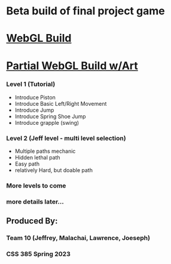 # Beta build of final project game

# [WebGL Build](https://jeffcaruso.github.io/css385-BETA/)

# [Partial WebGL Build w/Art](https://jeffcaruso.github.io/css385-BETA/ArtBuild/)

### Level 1 (Tutorial)
- Introduce Piston
- Introduce Basic Left/Right Movement
- Introduce Jump
- Introduce Spring Shoe Jump
- Introduce grapple (swing)

### Level 2 (Jeff level - multi level selection)
- Multiple paths mechanic
- Hidden lethal path
- Easy path
- relatively Hard, but doable path

### More levels to come

### more details later...

## Produced By:
### Team 10 (Jeffrey, Malachai, Lawrence, Joeseph)
### CSS 385 Spring 2023
